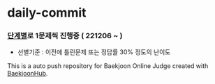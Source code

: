 # daily-commit    

### [단계별](https://www.acmicpc.net/step)로 1문제씩 진행중 ( 221206 ~ ) 
- 선별기준 : 이전에 틀린문제 또는 정답률 30% 정도의 난이도

This is a auto push repository for Baekjoon Online Judge created with [BaekjoonHub](https://github.com/BaekjoonHub/BaekjoonHub).

